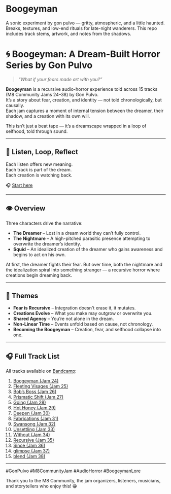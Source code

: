# Boogeyman
A sonic experiment by gon pulvo — gritty, atmospheric, and a little haunted. Breaks, textures, and low-end rituals for late-night wanderers. This repo includes track stems, artwork, and notes from the shadows.

# 🌀 Boogeyman: A Dream-Built Horror Series by Gon Pulvo

> *“What if your fears made art with you?”*

**Boogeyman** is a recursive audio-horror experience told across 15 tracks (M8 Community Jams 24–38) by Gon Pulvo.  
It’s a story about fear, creation, and identity — not told chronologically, but causally.  
Each jam captures a moment of internal tension between the dreamer, their shadow, and a creation with its own will.

This isn’t just a beat tape — it’s a dreamscape wrapped in a loop of selfhood, told through sound.

---
## 🔄 Listen, Loop, Reflect

Each listen offers new meaning.  
Each track is part of the dream.  
Each creation is watching back.

🎧 [Start here](https://m8communityjam.bandcamp.com/track/boogeyman)

---

## 👁️ Overview

Three characters drive the narrative:

- **The Dreamer** – Lost in a dream world they can’t fully control. 
- **The Nightmare** – A high-pitched parasitic presence attempting to overwrite the dreamer’s identity.
- **Squid** – An idealized creation of the dreamer who gains awareness and begins to act on his own.

At first, the dreamer fights their fear. But over time, both the nightmare and the idealization spiral into something stranger — a recursive horror where creations begin dreaming back.

---

## 🧠 Themes

- **Fear is Recursive** – Integration doesn't erase it, it mutates.
- **Creations Evolve** – What you make may outgrow or overwrite you.
- **Shared Agency** – You’re not alone in the dream.
- **Non-Linear Time** – Events unfold based on cause, not chronology.
- **Becoming the Boogeyman** – Creation, fear, and selfhood collapse into one.

---

## 🎧 Full Track List

All tracks available on [Bandcamp](https://m8communityjam.bandcamp.com/):

1. [Boogeyman (Jam 24)](https://m8communityjam.bandcamp.com/track/boogeyman)  
2. [Fleeting Visages (Jam 25)](https://m8communityjam.bandcamp.com/track/fleeting-visages)  
3. [Bob’s Boss (Jam 26)](https://m8communityjam.bandcamp.com/track/bobs-boss)  
4. [Prismatic Shift (Jam 27)](https://m8communityjam.bandcamp.com/track/prismatic-shift)  
5. [Going (Jam 28)](https://m8communityjam.bandcamp.com/track/going)  
6. [Hot Honey (Jam 29)](https://m8communityjam.bandcamp.com/track/hot-honey)  
7. [Deepen (Jam 30)](https://m8communityjam.bandcamp.com/track/deepen)  
8. [Fabrications (Jam 31)](https://m8communityjam.bandcamp.com/track/fabrications)  
9. [Swansong (Jam 32)](https://m8communityjam.bandcamp.com/track/swansong)  
10. [Unsettling (Jam 33)](https://m8communityjam.bandcamp.com/track/unsettling)  
11. [Without (Jam 34)](https://m8communityjam.bandcamp.com/track/without)  
12. [Recursive (Jam 35)](https://m8communityjam.bandcamp.com/track/recursive)  
13. [Since (Jam 36)](https://m8communityjam.bandcamp.com/track/since)  
14. [glimpse (Jam 37)](https://m8communityjam.bandcamp.com/track/glimpse)  
15. [blend (Jam 38)](https://m8communityjam.bandcamp.com/track/blend)

---

#GonPulvo #M8CommunityJam #AudioHorror #BoogeymanLore

Thank you to the M8 Community, the jam organizers, listeners, musicians, and storytellers who enjoy this! 😁
